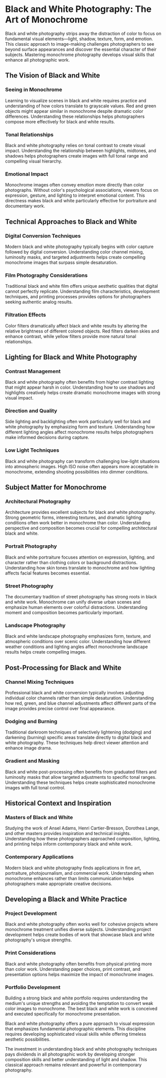 # Black and White Photography: The Art of Monochrome

Black and white photography strips away the distraction of color to focus on fundamental visual elements—light, shadow, texture, form, and emotion. This classic approach to image-making challenges photographers to see beyond surface appearances and discover the essential character of their subjects. Mastering monochrome photography develops visual skills that enhance all photographic work.

## The Vision of Black and White

### Seeing in Monochrome

Learning to visualize scenes in black and white requires practice and understanding of how colors translate to grayscale values. Red and green objects might appear similar in monochrome despite dramatic color differences. Understanding these relationships helps photographers compose more effectively for black and white results.

### Tonal Relationships

Black and white photography relies on tonal contrast to create visual impact. Understanding the relationship between highlights, midtones, and shadows helps photographers create images with full tonal range and compelling visual hierarchy.

### Emotional Impact

Monochrome images often convey emotion more directly than color photographs. Without color's psychological associations, viewers focus on expression, gesture, and lighting to interpret emotional content. This directness makes black and white particularly effective for portraiture and documentary work.

## Technical Approaches to Black and White

### Digital Conversion Techniques

Modern black and white photography typically begins with color capture followed by digital conversion. Understanding color channel mixing, luminosity masks, and targeted adjustments helps create compelling monochrome images that surpass simple desaturation.

### Film Photography Considerations

Traditional black and white film offers unique aesthetic qualities that digital cannot perfectly replicate. Understanding film characteristics, development techniques, and printing processes provides options for photographers seeking authentic analog results.

### Filtration Effects

Color filters dramatically affect black and white results by altering the relative brightness of different colored objects. Red filters darken skies and enhance contrast, while yellow filters provide more natural tonal relationships.

## Lighting for Black and White Photography

### Contrast Management

Black and white photography often benefits from higher contrast lighting that might appear harsh in color. Understanding how to use shadows and highlights creatively helps create dramatic monochrome images with strong visual impact.

### Direction and Quality

Side lighting and backlighting often work particularly well for black and white photography by emphasizing form and texture. Understanding how different lighting angles affect monochrome results helps photographers make informed decisions during capture.

### Low Light Techniques

Black and white photography can transform challenging low-light situations into atmospheric images. High ISO noise often appears more acceptable in monochrome, extending shooting possibilities into dimmer conditions.

## Subject Matter for Monochrome

### Architectural Photography

Architecture provides excellent subjects for black and white photography. Strong geometric forms, interesting textures, and dramatic lighting conditions often work better in monochrome than color. Understanding perspective and composition becomes crucial for compelling architectural black and white.

### Portrait Photography

Black and white portraiture focuses attention on expression, lighting, and character rather than clothing colors or background distractions. Understanding how skin tones translate to monochrome and how lighting affects facial features becomes essential.

### Street Photography

The documentary tradition of street photography has strong roots in black and white work. Monochrome can unify diverse urban scenes and emphasize human elements over colorful distractions. Understanding moment and composition becomes particularly important.

### Landscape Photography

Black and white landscape photography emphasizes form, texture, and atmospheric conditions over scenic color. Understanding how different weather conditions and lighting angles affect monochrome landscape results helps create compelling images.

## Post-Processing for Black and White

### Channel Mixing Techniques

Professional black and white conversion typically involves adjusting individual color channels rather than simple desaturation. Understanding how red, green, and blue channel adjustments affect different parts of the image provides precise control over final appearance.

### Dodging and Burning

Traditional darkroom techniques of selectively lightening (dodging) and darkening (burning) specific areas translate directly to digital black and white photography. These techniques help direct viewer attention and enhance image drama.

### Gradient and Masking

Black and white post-processing often benefits from graduated filters and luminosity masks that allow targeted adjustments to specific tonal ranges. Understanding these techniques helps create sophisticated monochrome images with full tonal control.

## Historical Context and Inspiration

### Masters of Black and White

Studying the work of Ansel Adams, Henri Cartier-Bresson, Dorothea Lange, and other masters provides inspiration and technical insights. Understanding how these photographers approached composition, lighting, and printing helps inform contemporary black and white work.

### Contemporary Applications

Modern black and white photography finds applications in fine art, portraiture, photojournalism, and commercial work. Understanding when monochrome enhances rather than limits communication helps photographers make appropriate creative decisions.

## Developing a Black and White Practice

### Project Development

Black and white photography often works well for cohesive projects where monochrome treatment unifies diverse subjects. Understanding project development helps create bodies of work that showcase black and white photography's unique strengths.

### Print Considerations

Black and white photography often benefits from physical printing more than color work. Understanding paper choices, print contrast, and presentation options helps maximize the impact of monochrome images.

### Portfolio Development

Building a strong black and white portfolio requires understanding the medium's unique strengths and avoiding the temptation to convert weak color images to monochrome. The best black and white work is conceived and executed specifically for monochrome presentation.

Black and white photography offers a pure approach to visual expression that emphasizes fundamental photographic elements. This discipline requires developing sophisticated visual skills while offering timeless aesthetic possibilities.

The investment in understanding black and white photography techniques pays dividends in all photographic work by developing stronger composition skills and better understanding of light and shadow. This classical approach remains relevant and powerful in contemporary photography.